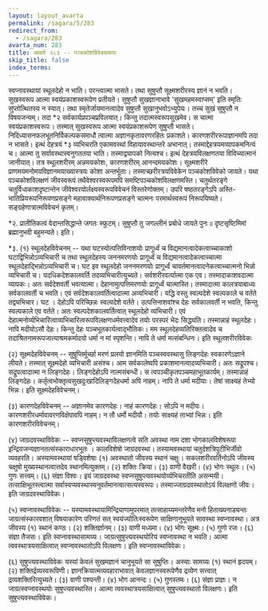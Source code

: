 ```yaml
---
layout: layout_avarta
permalink: /sagara/5/283
redirect_from:
  - /sagara/283
avarta_num: 283
title: आवर्तः २८३ -- पञ्चकोशविवेकप्रकारः
skip_title: false
index_terms: 
---
```


स्वप्नावस्थायां स्थूलदेहो न
भाति। परन्त्वात्मा भासते। तथा सुषुप्तौ सूक्ष्मशरीरस्य ज्ञानं न भवति।
सुखस्वरूप आत्मा स्वयंप्रकाशस्वरूपेण प्रतीयते। सुषुप्तौ सुखज्ञानाभावे
'सुखमहमस्वाप्सम्' इति स्मृतिः सुप्तोत्थितस्य न स्यात्। तथा स्मृतेर्जायमानत्वादेव सुषुप्तौ सुखानुभवोऽभ्युपेयः। तच्च सुखं सुषुप्तौ न विषयजन्यम्। तदा
*२ सर्वकार्यप्रपञ्चप्रविलयात्। किन्तु तदात्मस्वरूपसुखमेव। स चात्मा
स्वयंप्रकाशस्वरूपः। तस्मात् सुखस्वरूप आत्मा स्वयंप्रकाशरूपेण सुषुप्तौ भासते।
निदिध्यासनफलभूतनिर्विकल्पकसमाधौ त्वात्मा अज्ञानकृतावरणरहितः प्रकाशते। कारणशरीररूपाज्ञानमपि तदा न भासते। इत्थं देहत्रयं *३ व्यभिचरति एकामवस्थां विहायावस्थान्तरे अभानात्। तस्माद्देहत्रयमव्यापकमनित्यं च। आत्मा तु सर्वावस्थास्वनुगततया भाति। तस्माद्व्यापको नित्यश्च।
इत्थं देहत्रयविलक्षणतया विविच्यात्मानं जानीयात्। तत्र स्थूलशरीरम् अन्नमयकोशः, कारणशरीरम् आनन्दमयकोशः। सूक्ष्मशरीरे प्राणमयमनोमयविज्ञानमयाख्यास्त्रयः कोशा अन्तर्भूताः। तस्माच्छरीरत्रयविवेकेन पञ्चकोशविवेको जायते। यथा पञ्चकोशविलक्षणं जीवस्वरूपं तथैवेश्वरस्वरूपमपि
समष्टिपञ्चकोशविलक्षणमस्ति। चतुर्थतरङ्गे चतुर्विधाकाशदृष्टान्तेन जीवेश्वरयोर्लक्ष्यस्वरूपविवेचनं विस्तरेणोक्तम्। उपरि षष्ठतरङ्गेऽपि अस्ति-भातिप्रियरूपनिरूपणप्रसङ्गे महावाक्यार्थनिरूपणप्रसङ्गे चात्मनः परमार्थस्वरूपं
निरूपयिष्यते। सङ्ग्रहेणात्रात्मविवेचनं कृतम्।

<div class="footnote" markdown="1">
*२. प्रातीतिकत्वं वेदान्तसिद्धान्ते जगतः स्फुटम्।  
सुषुप्तौ तु जगल्लीनं प्रबोधे जायते पुनः॥  
दृष्टसृष्टिमिमां ब्रह्मानुभवी बहुमन्यते। इति।

*३. (१) स्थूलदेहविवेचनम् -- यथा घटस्योत्पत्तिविनाशयोः प्रागूर्ध्वं च विद्यमानत्वादेकत्वाच्चाकाशो घटाद्विभिन्नोऽव्यभिचारी च तथा स्थूलदेहस्य जननमरणयोः प्रागूर्ध्वं
च विद्यमानत्वादेकत्वाच्चात्मा स्थूलदेहाद्भिन्नोऽव्यभिचारी च। घट इव स्थूलदेहो जननमरणयोः प्रागूर्ध्वं चावर्तमानत्वादनेकत्वाच्चात्मनो भिन्नो व्यभिचारी च। यदधिकदेशकालवर्ति तदव्यभिचारीत्युच्यते। सर्वशरीरवर्त्यात्मा एक एव। तस्मादाकाशवदात्मा
व्यापकः। अतः सर्वदेशवर्ती भवत्यात्मा। देहानामुत्पत्तिमरणयोः प्रागूर्ध्वं चात्मास्ति।
तस्मादात्मा कालत्रयाबाध्यः सर्वकालवर्ती च भवति। एवं सर्वदेशकालवर्तित्वादात्मा
अव्यभिचारी। यद्धि वस्तु स्वल्पदेशे स्वल्पकाले च वर्तते तद्व्यभिचार। घट
। देहोऽपि परिच्छिन्नः स्वल्पदेशे वर्तते। उत्पत्तिनाशवांश्च देहः सर्वकालवर्ती न भवति, किन्तु
स्वल्पकाले एव वर्तते। अतः स्वल्पदेशकालवर्तित्वात् स्थूलदेहो व्यभिचारी। एवं देहात्मनोर्व्यभिचारित्वाव्यभिचारित्वरूपविलक्षणधर्मवत्त्वादेव तयोः परस्परं भेदः सिद्ध्यति।
तस्मान्नाहं स्थूलदेहः। नापि मदीयोऽसौ देहः। किन्तु देहः पञ्चभूतकार्यत्वाद्भौतिकः। मम स्थूलदेहव्यतिरिक्तत्वादेव च तदाश्रितनामरूपजात्याश्रमकर्मादयो धर्मा न मां
स्पृशन्ति। नापि ते धर्मा मत्संबन्धिनः। इति स्थूलशरीरविवेकः

(२) सूक्ष्मदेहविवेचनम् -- सुषुप्तिर्मूर्च्छा मरणं प्रलयो ज्ञानमिति पञ्चस्ववस्थासु लिङ्गदेहः स्वकारणेऽज्ञाने लीयते। तस्मात् सूक्ष्मदेहो व्यभिचारी असंश्च। आम
सर्वकालेष्वपि प्रकाशमानत्वादव्यभिचारी। अतः सद्रूपश्च। सद्रूपत्वादात्मा न लिङ्गदेहः।
लिङ्गदेहोऽपि नात्मसंबन्धी। स त्वपञ्चीकृतपञ्चमहाभूतकार्यम्। तस्मान्नाहं लिङ्गदेहः।
कर्तृत्वभोक्तृत्वसुखदुःखादिलिङ्गदेहधर्मा अपि नाहम्। नापि ते धर्मा मदीयाः। तेषां
साक्ष्यहं तेभ्यो भिन्नः। इति सूक्ष्मदेहविवेचनम्।

(३) कारणदेहविवेचनम् --
अज्ञानमेव कारणदेहः। नाहं कारणदेहः। सोऽपि
न मदीयः। कारणशरीरधर्मावावरणविक्षेपावपि नाहम्। न तौ धर्मो मदीयौ। तयोः
साक्ष्यहं ताभ्यां भिन्नः। इति कारणशरीरविवेचनम्।

(४) जाग्रदवस्थाविवेकः --
स्वप्नसुषुप्त्यवस्थाविलक्षणत्वे
सति
अवस्था नाम दशा भोगकालविशेषरूपा
इन्द्रियजन्यज्ञानतत्संस्काराधारभूतः
।
कालविशेषो
जाग्रदवस्था। तस्यामवस्थायां चतुर्दशत्रिपुटीभिर्जीवो व्यवहरति। अस्यामवस्थायां षड्विशेषाः (१) अवस्थातो जीवस्य स्थानं चक्षुः। सकलशरीरवर्तिनोऽपि
जीवस्य चक्षुषो मुख्यस्थानत्वात्तदेव स्थानमित्युक्तम्। (२) शक्तिः क्रिया। (३) वाणी
वैखरी। (४) भोगः स्थूलः। (५) गुणः सत्त्वम्। (६) संज्ञा विश्वः। इयं जाग्रदवस्था
स्वप्नसुषुप्त्यवस्थयोर्व्यभिचरतीति असन्मयी। तत्साक्षिभूतस्त्वात्मा सर्वास्वप्यवस्थास्वनुवर्तमानत्वात्सत्यस्वरूपः। तस्माज्जाग्रदवस्थातोऽयं विलक्षणो जीवः। इति जाग्रदवस्थाविवेकः।

(५) स्वप्नावस्थाविवेकः -- यस्यामवस्थायामिन्द्रियाणामुपरमात् तत्साहाय्यमन्तरेणैव मनो हिताख्यनाड्यन्तः जाग्रत्संस्कारवशात् विषयाकारेण परिणतं सत् स्वयंज्योतिःस्वरूपेण साक्षिणानुभूयते सावस्था स्वप्नावस्था। अत्र जीवस्य (१) स्थानं
कण्ठः। (२) शक्तिर्ज्ञानम्। (३) वाणी मध्यमा। (४) भोगः सूक्ष्मः। (५) गुणो रजः।
(६) संज्ञा तैजसः। इति स्वप्नावस्थासामग्र्यः। जाग्रत्सुषुप्त्यवस्थयोरियं स्वप्नावस्था न
भवति। आत्मा त्ववस्थात्रयसाक्षित्वात् स्वप्नावस्थातोऽपि विलक्षणः। इति स्वप्नावस्थाविवेकः।

(६) सुषुप्त्यवस्थाविवेकः 
यस्यां केवलं सुखमज्ञानं चानुभूयते सा सुषुप्तिः।
अस्याः सामग्र्यः (१) स्थानं हृदयम्। (२) शक्तिर्द्रव्यस्वरूपिणी। ज्ञानक्रियात्मव्यवहाराभावात् केवलज्ञानस्वरूपेणैव द्रव्येण सत्त्वात् द्रव्यशक्तिरित्युच्यते। (३) वाणी
पश्यन्ती। (४) भोग आनन्दः। (५) गुणस्तमः। (६) संज्ञा प्राज्ञः। न जाग्रत्स्वप्नावस्थयोः सुषुप्त्यवस्थास्ति। आत्मा त्ववस्थात्रयसाक्षित्वात् सुषुप्त्यवस्थातो विलक्षणः।
इति सुषुप्त्यवस्थाविवेकः।
</div>


